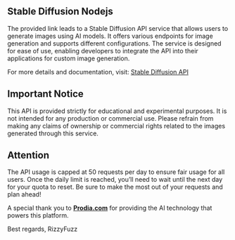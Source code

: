 ## Stable Diffusion Nodejs
The provided link leads to a Stable Diffusion API service that allows users to generate images using AI models. It offers various endpoints for image generation and supports different configurations. The service is designed for ease of use, enabling developers to integrate the API into their applications for custom image generation.

For more details and documentation, visit: [Stable Diffusion API](https://stablediff.rizzy.eu.org/)

## Important Notice
This API is provided strictly for educational and experimental purposes. It is not intended for any production or commercial use. Please refrain from making any claims of ownership or commercial rights related to the images generated through this service.

## Attention 
The API usage is capped at 50 requests per day to ensure fair usage for all users. Once the daily limit is reached, you’ll need to wait until the next day for your quota to reset. Be sure to make the most out of your requests and plan ahead!

A special thank you to **[Prodia.com](https://prodia.com/)** for providing the AI technology that powers this platform.

Best regards,
RizzyFuzz
